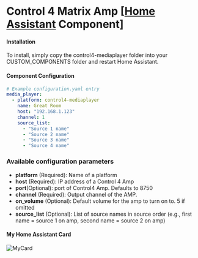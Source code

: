 # Control 4 Matrix Amp [[Home Assistant](https://www.home-assistant.io/) Component]

#### Installation

To install, simply copy the control4-mediaplayer folder into your CUSTOM_COMPONENTS folder and restart Home Assistant.

#### Component Configuration
```yaml
# Example configuration.yaml entry
media_player:  
  - platform: control4-mediaplayer
    name: Great Room
    host: "192.168.1.123"
    channel: 1 
    source_list:
      - "Source 1 name"
      - "Source 2 name"
      - "Source 3 name"
      - "Source 4 name"
````
### Available configuration parameters
* **platform** (Required): Name of a platform
* **host** (Required):  IP address of a Control 4 Amp
* **port**(Optional): port of Control4 Amp. Defaults to 8750
* **channel** (Required): Output channel of the AMP. 
* **on_volume** (Optional): Default volume for the amp to turn on to. 5 if omitted
* **source_list** (Optional): List of source names in source order (e.g., first name = source 1 on amp, second name = source 2 on amp)

#### My Home Assistant Card
![MyCard](https://github.com/Hansen8601/control4-mediaplayer/blob/f7d66aa66f89b2b0bcf36ea5393bb76a07da0f32/Control4AmpCard.png)
